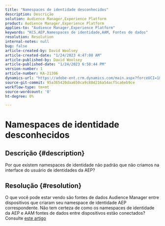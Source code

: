 ```yaml
---
title: "Namespaces de identidade desconhecidos"
description: Descrição
solution: Audience Manager,Experience Platform
product: Audience Manager,Experience Platform
applies-to: "Audience Manager,Experience Platform"
keywords: "KCS,AEP,Namespaces de identidade,AAM, Fontes de dados"
resolution: Resolution
internal-notes: null
bug: false
article-created-by: David Woolsey
article-created-date: "1/24/2023 4:47:08 AM"
article-published-by: David Woolsey
article-published-date: "1/24/2023 6:58:44 PM"
version-number: 1
article-number: KA-21306
dynamics-url: "https://adobe-ent.crm.dynamics.com/main.aspx?forceUCI=1&pagetype=entityrecord&etn=knowledgearticle&id=35f36523-a29b-ed11-aad1-6045bd006268"
source-git-commit: 95a365420daa650ca9c88d216a54acf5ca6eb9ce
workflow-type: tm+mt
source-wordcount: '0'
ht-degree: 0%

---
```


# Namespaces de identidade desconhecidos

## Descrição {#description}

Por que existem namespaces de identidade não padrão que não criamos na interface do usuário de identidades da AEP?

## Resolução {#resolution}


O que você pode estar vendo são fontes de dados Audience Manager entre dispositivos que criaram seu namespace de identidade AEP correspondente. Não tem certeza de como os namespaces de identidade da AEP e AAM fontes de dados entre dispositivos estão conectados? Consulte [este artigo](https://experienceleague.adobe.com/docs/experience-cloud-kcs/kbarticles/KA-21305.html)
